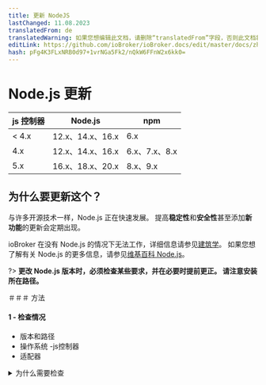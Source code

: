 ```yaml
---
title: 更新 NodeJS
lastChanged: 11.08.2023
translatedFrom: de
translatedWarning: 如果您想编辑此文档，请删除“translatedFrom”字段，否则此文档将再次自动翻译
editLink: https://github.com/ioBroker/ioBroker.docs/edit/master/docs/zh-cn/install/updatenode.md
hash: pFg4K3FLxNRB0d97+1vrNGa5Fk2/nQkW6FFnW2x6kk0=
---
```

# Node.js 更新
| js 控制器 | Node.js | npm |
| ------ | ----------- | ------------- |
| < 4.x | 12.x、14.x、16.x | 6.x |
| 4.x | 12.x、14.x、16.x | 6.x、7.x、8.x |
| 5.x | 16.x、18.x、20.x | 8.x、9.x |

## 为什么要更新这个？
与许多开源技术一样，Node.js 正在快速发展。
提高**稳定性**和**安全性**甚至添加**新功能**的更新会定期出现。

ioBroker 在没有 Node.js 的情况下无法工作，详细信息请参见[建筑学](https://www.iobroker.net/#de/documentation/basics/architecture.md)。
如果您想了解有关 Node.js 的更多信息，请参见[维基百科 Node.js](https://de.wikipedia.org/wiki/Node.js)。

?> **更改 Node.js 版本时，必须检查某些要求，并在必要时提前更正。
请注意安装所在路径。**

＃＃＃ 方法
#### 1 - 检查情况
- 版本和路径
- 操作系统
-js控制器
- 适配器

<details><summary>为什么需要检查</summary>

- 哪个版本，最重要的是安装所在的目录

- 在 Raspi 环境中，甚至经常使用基于“Debian jessie”或“Debian wheezy”的较旧系统。对于他们来说，没有什么比 Nodejs 10 更高的了，如有必要，可以更新操作系统。

- 检查安装了哪个 js-controller 版本（也可以在管理中的主机选项卡上看到）。

对于 js-controller 3.x 之前的版本，如果可能，请先更新 js-controller。最好至少3.2！例如，论坛中有这个[贡献](https://forum.iobroker.net/topic/42385/js-controller-3-2-jetzt-im-stable)。

- 为确保更新后不出现不兼容或问题，您应检查系统上的所有适配器并在必要时进行更新。

最好通过管理员、变更日志或相应适配器的 GitHub 检查适配器自述文件，以查看已安装的适配器版本是否明确支持计划的 Node.js 版本。

</详情>

#### 2 - 创建备份
在对系统进行任何更改之前，必须创建备份。根据系统的不同，有不同的选项。建议使用 BackitUp 适配器或命令行命令。
备份应该是最新的，以便尽可能不丢失数据。

#### 3 - 更新适配器
系统中使用的适配器应与新的 Node.js 版本兼容；它们可能需要更新。

#### 4 - 停止 ioBroker
ioBroker 使用其自己的控制台命令或通过系统服务管理停止

#### 5 - 检查进程是否仍在运行
这通常会终止所有进程。为了安全起见，您应该再次检查是否没有进程（适配器、备份）实际在运行。您还可以使用“top”等工具来检查以“io.”开头的进程是否仍然存在。开始。

#### 6 - Node.js 更新
下一步是将 Node.js 更新到所需的新版本。
但是，更新会根据安装的操作系统而有所不同，请参阅说明

?> 节点包管理器（简称 `npm`）也将更新；这可能需要重置为 npm v6.x，直到 js-controller 版本 3，具体取决于所使用的 Node.js 版本。从 js-controller 版本 4 开始，还支持 npm v8.x/9.x。

#### 7 - 检查版本和路径
更新完成后，再次检查路径和安装的版本。

#### 8 - 运行 ioBroker 修复程序
由于如开头所述，Node.js 的安装会对系统进行一些更改，因此之后需要运行 ioBroker 修复程序。
除此之外，这会恢复 ioBroker 操作所需的安全设置，并检查和更正所有授权。

#### 9 - 启动 ioBroker
使用的一些 JavaScript 模块包含需要编译的部分。此过程发生在安装过程中。
编译后，这些模块与 Node.js 版本绑定。因此，更新后，必须重新编译这些部分。
自 js-controller 3.0 版以来，已经尝试识别包含此类部分的适配器并自动重建它们。
此过程可能需要一些时间，并且受影响的适配器可能会重新启动多次。这可以在日志文件中观察到。最简单的方法是在终端中使用“`iob logs --watch | uniq `”

<details><summary>自动重建</summary>

ioBroker 自动尝试检测因需要更新而未启动的适配器。这样可以识别典型的错误消息，并且 ioBroker 尝试进行相应的更新。首先，对受影响的适配器进行“重建”，如果这没有帮助，则更新适配器依赖项。因此，适配器可能会重新启动多次。这里请耐心等待！只有当适配器保持永久红色并且日志显示重建不起作用时，您才采取行动！

</详情>

<details><summary>手动重建</summary>

如果自动重建不起作用，可以手动执行，请参阅故障排除。

</详情>

<details><summary>特殊情况（例如串口）</summary>

不幸的是，在某些特殊情况下，即使上述选项也无法完成重建，其中之一就是串行端口。

例如，日志可能如下所示（即使在所有重建尝试之后）。

<details><summary>日志</summary>

![日志](../../de/install/media/Log-Update_NodeJS.jpg)

</详情>

还有其他错误消息，但它们都是同一件事。
最简单的选择是在 **正确的** 目录中手动重建。
在这种情况下，查找带有“绑定”的目录 - 上面是 */opt/iobroker/node_modules/serialport/node_modules/bindings ...* 在较新的版本中，它也可以是 */opt/iobroker/node_modules/串行端口/node_modules /@串行端口/绑定*。

然后进入该目录并执行`npm install --omit=dev`。然后再次重新启动适配器。

另一种情况是带有画布模块（可能是 echarts 或 Mihome-vacuum）的适配器，可能会出现问题。

</详情>

## Debian/Ubuntu 说明
#### 1 - 检查版本和路径
```
sudo ln -s /usr/bin/node /usr/bin/nodejs &> /dev/null
type -p nodejs node npm npx corepack && nodejs -v && node -v && npm -v && npx -v && corepack -v

```

- 输出

```
/usr/bin/nodejs
/usr/bin/node
/usr/bin/npm
/usr/bin/npx
/usr/bin/corepack
v18.15.0
v18.15.0
9.6.0
9.6.0
0.19.0
```

重要的是：nodejs在/usr/bin中node在/usr/bin中npm在/usr/bin中npx在/usr/bin中corepack在/usr/bin中以及nodejs和node的版本号截至 npm 和 npx 均同意。

#### 2 - 备份
```
iobroker backup
```

- 替代[选项](https://www.iobroker.net/#de/documentation/config/backup.md)

#### 3 - 更新适配器
- 说明可以在[管理适配器](https://www.iobroker.net/#de/documentation/tutorial/adapter.md)中找到

#### 4 - 停止 ioBroker
```
iobroker stop
```

#### 5 - 检查 ioBroker 进程
```
ps aux | grep 'io\|PID'
```

- 和

```
ps aux | grep 'backup\|PID'

```

- 如果进程仍在运行

```
sudo kill -9 <ProzessID>
```

#### 6 - Node.JS 更新
- 有关 [Node.Js] 的详细信息(https://github.com/nodesource/distributions#installation-instructions)

```
curl -sL https://deb.nodesource.com/setup_18.x | sudo -E bash -
sudo apt install -y nodejs
```

- 对于其他 Node.js 版本，只需将 URL 中的 18 替换为其他版本号即可。

!> 自 2023 年 3 月起，ioBroker 建议使用 Node.js 版本 18！

!> 不得使用奇怪的 Node.js 版本。

#### 7 - 检查版本/路径
```
type -p nodejs node npm npx corepack && nodejs -v && node -v && npm -v && npx -v && corepack -v
```

#### 8 - 运行 iobroker 修复程序
```
iobroker fix
```

#### 9 - 启动 ioBroker
```
 iobroker start
 ```

## Windows 说明
Node.js 通过执行 [Windows安装程序](./windows.md) 进行更新。

## Docker 使用说明
- Node.js 通常通过将容器更新为新版本的 [Docker 映像](https://hub.docker.com/r/buanet/iobroker/tags) 来完成。
- 有关 iobroker 容器的详细过程和更多详细信息，请访问 [buanet](https://smarthome.buanet.de/2020/10/iobroker-docker-container-updates-upgrades/)。

＃＃ 故障排除
### 手动重建
- 有这个

```
iobroker rebuild <adaptername>
```

- 如果这还不够

```
iobroker rebuild <adaptername> --install
```

- 只需在 shell 中手动运行即可。理想情况下，一切都应该自动完成。

?> 只要 js 控制器低于版本 4，即使在主要版本中进行了 Node.js 更新，也必须执行 [ioBroker 修复程序](https://www.iobroker.net/#de/documentation/install/linux.md)。
使用版本 4 中的未来 js 控制器，重建将完全自动处理。
不再支持手动重建。